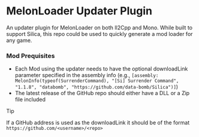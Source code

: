 # MelonLoader Updater Plugin
An updater plugin for MelonLoader on both Il2Cpp and Mono. While built to support Silica, this repo could be used to quickly generate a mod loader for any game.

### Mod Prequisites
- Each Mod using the updater needs to have the optional downloadLink parameter specified in the assembly info
(e.g., `[assembly: MelonInfo(typeof(SurrenderCommand), "[Si] Surrender Command", "1.1.8", "databomb", "https://github.com/data-bomb/Silica")]`)
- The latest release of the GitHub repo should either have a DLL or a Zip file included

> [!TIP]
> If a GitHub address is used as the downloadLink it should be of the format `https://github.com/<username>/<repo>`

